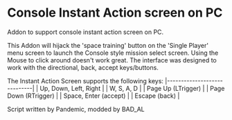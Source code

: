 # Console Instant Action screen on PC
Addon to support console instant action screen on PC.

This Addon will hijack the 'space training' button on the 'Single Player' menu screen to launch the Console style mission select screen.
Using the Mouse to click around doesn't work great. The interface was designed to work with the directional, back, accept keys/buttons.

The Instant Action Screen supports the following keys:
|-----------------------------|
|    Up, Down, Left, Right    |
|    W,  S,    A,    D        |
|    Page Up (LTrigger)       |
|    Page Down (RTrigger)     |
|    Space, Enter (accept)    |
|    Escape (back)            |

Script written by Pandemic, modded by BAD_AL
